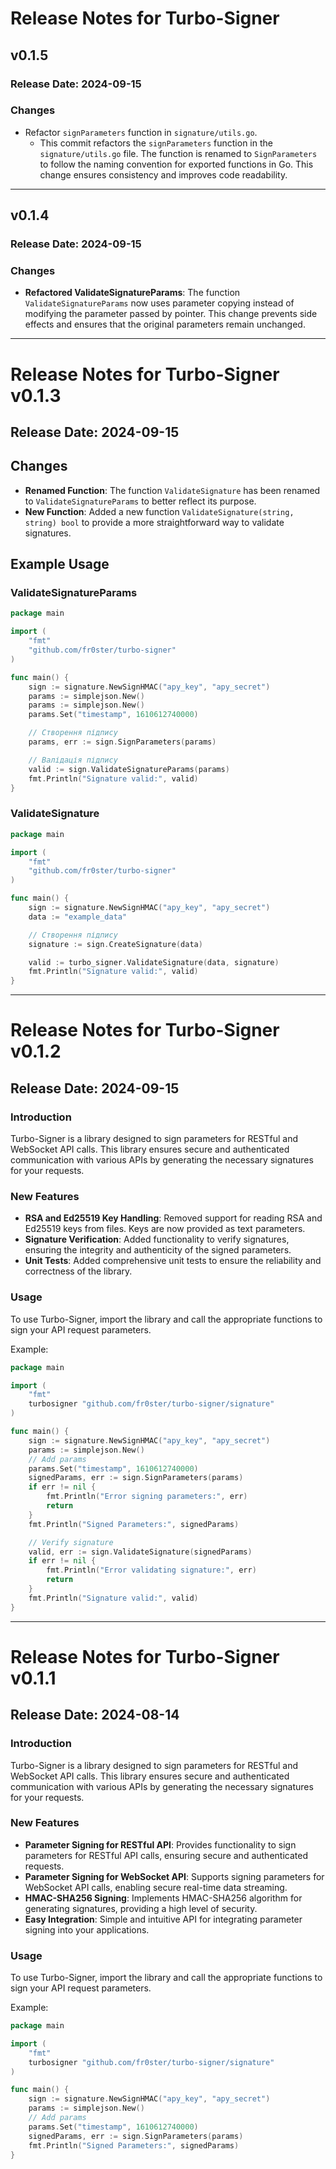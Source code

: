 # Release Notes for Turbo-Signer

## v0.1.5

### Release Date: 2024-09-15

### Changes
- Refactor `signParameters` function in `signature/utils.go`.
  - This commit refactors the `signParameters` function in the `signature/utils.go` file. The function is renamed to `SignParameters` to follow the naming convention for exported functions in Go. This change ensures consistency and improves code readability.

---

## v0.1.4

### Release Date: 2024-09-15

### Changes
- **Refactored ValidateSignatureParams**: The function `ValidateSignatureParams` now uses parameter copying instead of modifying the parameter passed by pointer. This change prevents side effects and ensures that the original parameters remain unchanged.


---

# Release Notes for Turbo-Signer v0.1.3

## Release Date: 2024-09-15

## Changes
- **Renamed Function**: The function `ValidateSignature` has been renamed to `ValidateSignatureParams` to better reflect its purpose.
- **New Function**: Added a new function `ValidateSignature(string, string) bool` to provide a more straightforward way to validate signatures.

## Example Usage
### ValidateSignatureParams
```go
package main

import (
    "fmt"
    "github.com/fr0ster/turbo-signer"
)

func main() {
    sign := signature.NewSignHMAC("apy_key", "apy_secret")
	params := simplejson.New()
    params := simplejson.New()
    params.Set("timestamp", 1610612740000)

    // Створення підпису
    params, err := sign.SignParameters(params)

    // Валідація підпису
    valid := sign.ValidateSignatureParams(params)
    fmt.Println("Signature valid:", valid)
}

```
### ValidateSignature
```go
package main

import (
    "fmt"
    "github.com/fr0ster/turbo-signer"
)

func main() {
    sign := signature.NewSignHMAC("apy_key", "apy_secret")
    data := "example_data"

    // Створення підпису
    signature := sign.CreateSignature(data)

    valid := turbo_signer.ValidateSignature(data, signature)
    fmt.Println("Signature valid:", valid)
}

```

---

# Release Notes for Turbo-Signer v0.1.2

## Release Date: 2024-09-15

### Introduction
Turbo-Signer is a library designed to sign parameters for RESTful and WebSocket API calls. This library ensures secure and authenticated communication with various APIs by generating the necessary signatures for your requests.

### New Features
- **RSA and Ed25519 Key Handling**: Removed support for reading RSA and Ed25519 keys from files. Keys are now provided as text parameters.
- **Signature Verification**: Added functionality to verify signatures, ensuring the integrity and authenticity of the signed parameters.
- **Unit Tests**: Added comprehensive unit tests to ensure the reliability and correctness of the library.

### Usage
To use Turbo-Signer, import the library and call the appropriate functions to sign your API request parameters.

Example:
```go
package main

import (
    "fmt"
    turbosigner "github.com/fr0ster/turbo-signer/signature"
)

func main() {
    sign := signature.NewSignHMAC("apy_key", "apy_secret")
    params := simplejson.New()
    // Add params
    params.Set("timestamp", 1610612740000)
    signedParams, err := sign.SignParameters(params)
    if err != nil {
        fmt.Println("Error signing parameters:", err)
        return
    }
    fmt.Println("Signed Parameters:", signedParams)

    // Verify signature
    valid, err := sign.ValidateSignature(signedParams)
    if err != nil {
        fmt.Println("Error validating signature:", err)
        return
    }
    fmt.Println("Signature valid:", valid)
}

```

---

# Release Notes for Turbo-Signer v0.1.1

## Release Date: 2024-08-14

### Introduction
Turbo-Signer is a library designed to sign parameters for RESTful and WebSocket API calls. This library ensures secure and authenticated communication with various APIs by generating the necessary signatures for your requests.

### New Features
- **Parameter Signing for RESTful API**: Provides functionality to sign parameters for RESTful API calls, ensuring secure and authenticated requests.
- **Parameter Signing for WebSocket API**: Supports signing parameters for WebSocket API calls, enabling secure real-time data streaming.
- **HMAC-SHA256 Signing**: Implements HMAC-SHA256 algorithm for generating signatures, providing a high level of security.
- **Easy Integration**: Simple and intuitive API for integrating parameter signing into your applications.

### Usage
To use Turbo-Signer, import the library and call the appropriate functions to sign your API request parameters.

Example:
```go
package main

import (
    "fmt"
    turbosigner "github.com/fr0ster/turbo-signer/signature"
)

func main() {
    sign := signature.NewSignHMAC("apy_key", "apy_secret")
    params := simplejson.New()
    // Add params
    params.Set("timestamp", 1610612740000)
    signedParams, err := sign.SignParameters(params)
    fmt.Println("Signed Parameters:", signedParams)
}

```